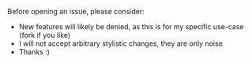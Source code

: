 
Before opening an issue, please consider:

- New features will likely be denied, as this is for my specific use-case (fork if you like)
- I will not accept arbitrary stylistic changes, they are only noise
- Thanks :)
